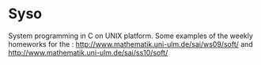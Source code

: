 Syso
====

System programming in C on UNIX platform. Some examples of the weekly homeworks for the : http://www.mathematik.uni-ulm.de/sai/ws09/soft/ and http://www.mathematik.uni-ulm.de/sai/ss10/soft/
